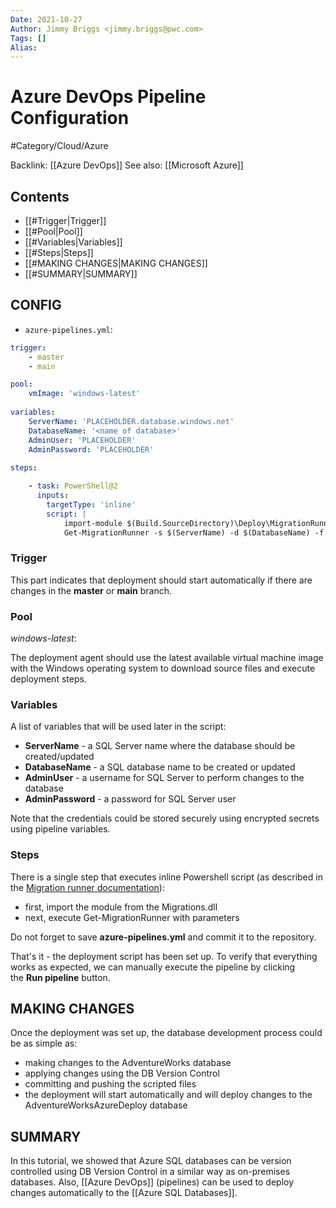 ```yaml
---
Date: 2021-10-27
Author: Jimmy Briggs <jimmy.briggs@pwc.com>
Tags: []
Alias:
---
```


# Azure DevOps Pipeline Configuration

#Category/Cloud/Azure 

Backlink: [[Azure DevOps]]
See also: [[Microsoft Azure]]


## Contents

- [[#Trigger|Trigger]]
- [[#Pool|Pool]]
- [[#Variables|Variables]]
- [[#Steps|Steps]]
- [[#MAKING CHANGES|MAKING CHANGES]]
- [[#SUMMARY|SUMMARY]]


## CONFIG

- `azure-pipelines.yml`:

```yaml
trigger:
	- master
	- main

pool:
	vmImage: 'windows-latest'
	
variables:
	ServerName: 'PLACEHOLDER.database.windows.net'
	DatabaseName: '<name of database>'
	AdminUser: 'PLACEHOLDER'
	AdminPassword: 'PLACEHOLDER'
	
steps:

	- task: PowerShell@2
	  inputs:
	  	targetType: 'inline'
		script: |
			import-module $(Build.SourceDirectory)\Deploy\MigrationRunner\Migration.dll
			Get-MigrationRunner -s $(ServerName) -d $(DatabaseName) -f $(Build.SourcesDirectory)\Sources\Migrations -u $(AdminUser) -p $(AdminPassword)
```

### Trigger

This part indicates that deployment should start automatically if there are changes in the **master** or **main** branch.

### Pool

*windows-latest*:

The deployment agent should use the latest available virtual machine image with the Windows operating system to download source files and execute deployment steps.

### Variables

A list of variables that will be used later in the script:

-   **ServerName** - a SQL Server name where the database should be created/updated
-   **DatabaseName** - a SQL database name to be created or updated
-   **AdminUser** - a username for SQL Server to perform changes to the database
-   **AdminPassword** - a password for SQL Server user

Note that the credentials could be stored securely using encrypted secrets using pipeline variables.

### Steps

There is a single step that executes inline Powershell script (as described in the [Migration runner documentation](https://dbversioncontrol.com/pages/migration-runner)):

-   first, import the module from the Migrations.dll
-   next, execute Get-MigrationRunner with parameters 

Do not forget to save **azure-pipelines.yml** and commit it to the repository.

That's it - the deployment script has been set up. To verify that everything works as expected, we can manually execute the pipeline by clicking the **Run pipeline** button.

## MAKING CHANGES

Once the deployment was set up, the database development process could be as simple as:

-   making changes to the AdventureWorks database
-   applying changes using the DB Version Control
-   committing and pushing the scripted files
-   the deployment will start automatically and will deploy changes to the AdventureWorksAzureDeploy database

## SUMMARY

In this tutorial, we showed that Azure SQL databases can be version controlled using DB Version Control in a similar way as on-premises databases. Also, [[Azure DevOps]] (pipelines) can be used to deploy changes automatically to the [[Azure SQL Databases]].